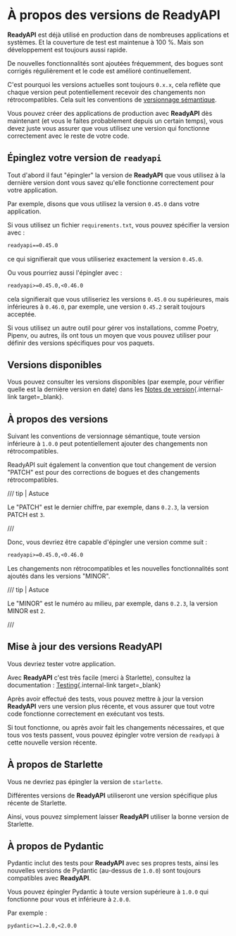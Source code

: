 # À propos des versions de ReadyAPI

**ReadyAPI** est déjà utilisé en production dans de nombreuses applications et systèmes. Et la couverture de test est maintenue à 100 %. Mais son développement est toujours aussi rapide.

De nouvelles fonctionnalités sont ajoutées fréquemment, des bogues sont corrigés régulièrement et le code est
amélioré continuellement.

C'est pourquoi les versions actuelles sont toujours `0.x.x`, cela reflète que chaque version peut potentiellement
recevoir des changements non rétrocompatibles. Cela suit les conventions de <a href="https://semver.org/" class="external-link"
target="_blank">versionnage sémantique</a>.

Vous pouvez créer des applications de production avec **ReadyAPI** dès maintenant (et vous le faites probablement depuis un certain temps), vous devez juste vous assurer que vous utilisez une version qui fonctionne correctement avec le reste de votre code.

## Épinglez votre version de `readyapi`

Tout d'abord il faut "épingler" la version de **ReadyAPI** que vous utilisez à la dernière version dont vous savez
qu'elle fonctionne correctement pour votre application.

Par exemple, disons que vous utilisez la version `0.45.0` dans votre application.

Si vous utilisez un fichier `requirements.txt`, vous pouvez spécifier la version avec :

```txt
readyapi==0.45.0
```

ce qui signifierait que vous utiliseriez exactement la version `0.45.0`.

Ou vous pourriez aussi l'épingler avec :

```txt
readyapi>=0.45.0,<0.46.0
```

cela signifierait que vous utiliseriez les versions `0.45.0` ou supérieures, mais inférieures à `0.46.0`, par exemple, une version `0.45.2` serait toujours acceptée.

Si vous utilisez un autre outil pour gérer vos installations, comme Poetry, Pipenv, ou autres, ils ont tous un moyen que vous pouvez utiliser pour définir des versions spécifiques pour vos paquets.

## Versions disponibles

Vous pouvez consulter les versions disponibles (par exemple, pour vérifier quelle est la dernière version en date) dans les [Notes de version](../release-notes.md){.internal-link target=_blank}.

## À propos des versions

Suivant les conventions de versionnage sémantique, toute version inférieure à `1.0.0` peut potentiellement ajouter
des changements non rétrocompatibles.

ReadyAPI suit également la convention que tout changement de version "PATCH" est pour des corrections de bogues et
des changements rétrocompatibles.

/// tip | Astuce

Le "PATCH" est le dernier chiffre, par exemple, dans `0.2.3`, la version PATCH est `3`.

///

Donc, vous devriez être capable d'épingler une version comme suit :

```txt
readyapi>=0.45.0,<0.46.0
```

Les changements non rétrocompatibles et les nouvelles fonctionnalités sont ajoutés dans les versions "MINOR".

/// tip | Astuce

Le "MINOR" est le numéro au milieu, par exemple, dans `0.2.3`, la version MINOR est `2`.

///

## Mise à jour des versions ReadyAPI

Vous devriez tester votre application.

Avec **ReadyAPI** c'est très facile (merci à Starlette), consultez la documentation : [Testing](../tutorial/testing.md){.internal-link target=_blank}

Après avoir effectué des tests, vous pouvez mettre à jour la version **ReadyAPI** vers une version plus récente, et vous assurer que tout votre code fonctionne correctement en exécutant vos tests.

Si tout fonctionne, ou après avoir fait les changements nécessaires, et que tous vos tests passent, vous pouvez
épingler votre version de `readyapi` à cette nouvelle version récente.

## À propos de Starlette

Vous ne devriez pas épingler la version de `starlette`.

Différentes versions de **ReadyAPI** utiliseront une version spécifique plus récente de Starlette.

Ainsi, vous pouvez simplement laisser **ReadyAPI** utiliser la bonne version de Starlette.

## À propos de Pydantic

Pydantic inclut des tests pour **ReadyAPI** avec ses propres tests, ainsi les nouvelles versions de Pydantic (au-dessus
de `1.0.0`) sont toujours compatibles avec **ReadyAPI**.

Vous pouvez épingler Pydantic à toute version supérieure à `1.0.0` qui fonctionne pour vous et inférieure à `2.0.0`.

Par exemple :

```txt
pydantic>=1.2.0,<2.0.0
```
